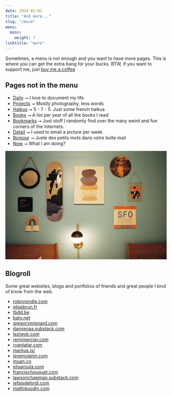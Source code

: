 ```yaml
---
date: 2024-01-01
title: "And more..."
slug: "/more"
menu:
  main:
    weight: 7
linktitle: "more"
---
```


Sometimes, a menu is not enough and you want to have more pages. 
This is where you can get the extra bang for your bucks. BTW, if you want to support me, just [buy me a coffee](https://ko-fi.com/bonjouryannick)

## Pages not in the menu

- [Daily](/daily) ⭢ I love to document my life
- [Projects](/projects) ⭢ Mostly photography, less words
- [Haikus](/haikus) ⭢ 5 - 7 - 5. Just some french haikus
- [Books](/books) ⭢ A list per year of all the books I read
- [Bookmarks](/bookmarks) ⭢ Just stuff I randomly find over the many weird and fun corners of the Internets.
- [Detail](/details) ⭢ I used to email a picture per week
- [Bonjour](/bonjour) ⭢ Juste des petits mots dans votre boîte mail
- [Now](/now) ⭢ What I am doing?

![](more.webp)

## Blogroll


Some great websites, blogs and portfolios of friends and great people I kind of know from the web.

- [robinrendle.com](https://robinrendle.com)
- [elisebrun.fr](https://elisebrun.fr)
- [tbdd.be](https://tbdd.be)
- [baty.net](https://baty.net)
- [gregorymignard.com](https://gregorymignard.com)
- [damienaa.substack.com](https://damienaa.substack.com)
- [leziwok.com](https://leziwok.com)
- [remimercier.com](https://remimercier.com)
- [ryantatar.com](https://www.ryantatar.com)
- [markus.is/](https://markus.is/)
- [jeremyjanin.com](https://jeremyjanin.com)
- [muan.co](https://muan.co)
- [elisarouta.com](https://www.elisarouta.com)
- [francischouquet.com](https://francischouquet.com)
- [lawsonchapman.substack.com](https://lawsonchapman.substack.com)
- [jefaisdelordi.com](https://jefaisdelordi.com)
- [mathieuodin.com](https://mathieuodin.com)
